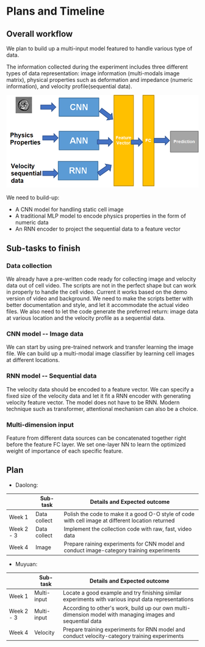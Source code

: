 # Plans and Timeline

## Overall workflow

We plan to build up a multi-input model featured to handle various type of data. 

The information collected during the experiment includes three different types of data representation: image information (multi-modals image matrix), physical properties such as deformation and impedance (numeric information), and velocity profile(sequential data). 

![multi-input-training](.\Progress\multi-input-training.png)



We need to build-up:

- A CNN model for handling static cell image
- A traditional MLP model to encode physics properties in the form of numeric data
- An RNN encoder to project the sequential data to a feature vector

## Sub-tasks to finish

### Data collection

We already have a pre-written code ready for collecting image and velocity data out of cell video. The scripts are not in the perfect shape but can work in properly to handle the cell video. Current it works based on the demo version of video and background. We need to make the scripts better with better documentation and style, and let it accommodate the actual video files. We also need to let the code generate the preferred return: image data at various location and the velocity profile as a sequential data.

 ### CNN model -- Image data

We can start by using pre-trained network and transfer learning the image file. We can build up a multi-modal image classifier by learning cell images at different locations.

 ### RNN model -- Sequential data

The velocity data should be encoded to a feature vector. We can specify a fixed size of the velocity data and let it fit a RNN encoder with generating velocity feature vector. The model does not have to be RNN. Modern technique such as transformer, attentional mechanism can also be a choice.

### Multi-dimension input

Feature from different data sources can be concatenated together right before the feature FC layer. We set one-layer NN to learn the optimized weight of  importance of each specific feature.

## Plan

- Daolong:

|            | Sub-task     | Details and Expected outcome                                 |
| ---------- | ------------ | ------------------------------------------------------------ |
| Week 1     | Data collect | Polish the code to make it a good O-O style of code with cell image at different location returned |
| Week 2 - 3 | Data collect | Implement the collection code with raw, fast, video data     |
| Week 4     | Image        | Prepare raining experiments for CNN model and conduct image-category training experiments |



- Muyuan:

|            | Sub-task    | Details and Expected outcome                                 |
| ---------- | ----------- | ------------------------------------------------------------ |
| Week 1     | Multi-input | Locate a good example and try finishing similar experiments with various input data representations |
| Week 2 - 3 | Multi-input | According to other's work, build up our own multi-dimension model with managing images and sequential data |
| Week 4     | Velocity    | Prepare training experiments for RNN model and conduct velocity-category training experiments |





